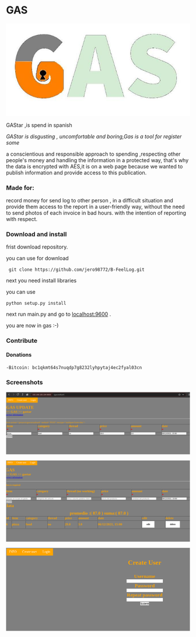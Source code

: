 # GAS

![logo](https://github.com/jero98772/GAS/blob/master/static/img/logo.jpg?raw=true)

GAStar ,is spend in spanish

*GAStar is disgusting , uncomfortable and boring,Gas is a tool for register some*

a conscientious and responsible approach to spending ,respecting other people's money and handling the information in a protected way, that's why the data is encrypted with AES,it is on a web page because we wanted to publish information and provide access to this publication.

### Made for:

record money for send log to other person , in a difficult situation and provide them access to the report in a user-friendly way, without the need to send photos of each invoice in bad hours.
with the intention of reporting with respect.

### Download and install
frist download repository.

you can use for download
	
	 git clone https://github.com/jero98772/B-FeelLog.git

next you need install libraries

you can use 

	python setup.py install

next run main.py and go to [localhost:9600](localhost:9600) .

you are now in gas :-)


### Contribute
#### Donations

	-Bitcoin: bc1qkmt64s7nuqdp7g8232lyhpytaj4ec2fyal03cn

### Screenshots

![Screenshot1](https://github.com/jero98772/GAS/blob/master/static/img/2021-06-12-150137_1345x455_scrot.png?raw=true)

![Screenshot2](https://github.com/jero98772/GAS/blob/master/static/img/2021-06-12-150058_1343x591_scrot.png?raw=true)

![Screenshot3](https://github.com/jero98772/GAS/blob/master/static/img/2021-06-12-145937_906x409_scrot.png)
